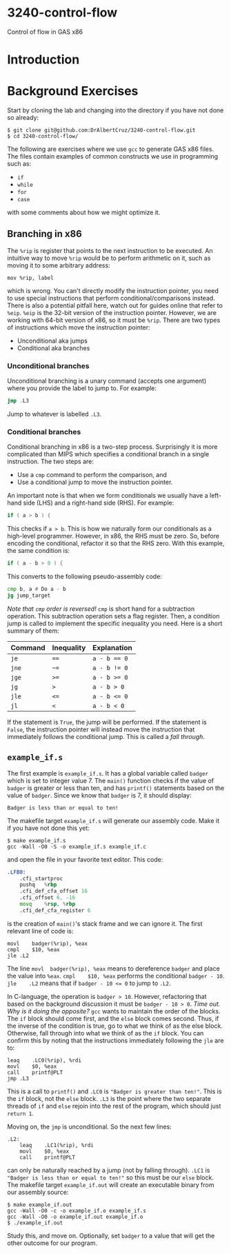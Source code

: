 # 3240-control-flow
Control of flow in GAS x86

# Introduction

# Background Exercises

Start by cloning the lab and changing into the directory if you have not done
so already:

```shell
$ git clone git@github.com:DrAlbertCruz/3240-control-flow.git
$ cd 3240-control-flow/
```

The following are exercises where we use `gcc` to generate GAS x86 files. The
files contain examples of common constructs we use in programming such as:

* `if`
* `while`
* `for`
* `case`

with some comments about how we might optimize it.

## Branching in x86

The `%rip` is register that points to the next instruction to be executed. An
intuitive way to move `%rip` would be to perform arithmetic on it, such as
moving it to some arbitrary address:

```x86
mov %rip, label
```

which is wrong. You can't directly modify the instruction pointer, you need to
use special instructions that perform conditional/comparisons instead. There
is also a potential pitfall here, watch out for guides online that refer to
`%eip`. `%eip` is the 32-bit version of the instruction pointer. However, we
are working with 64-bit version of x86, so it must be `%rip`. There are two
types of instructions which move the instruction pointer:

* Unconditional aka jumps
* Conditional aka branches

### Unconditional branches

Unconditional branching is a unary command (accepts one argument) where you
provide the label to jump to. For example:

```asm
jmp	.L3
```

Jump to whatever is labelled `.L3`.

### Conditional branches

Conditional branching in x86 is a two-step process. Surprisingly it is more
complicated than MIPS which specifies a conditional branch in a single
instruction. The two steps are:

* Use a `cmp` command to perform the comparison, and
* Use a conditional jump to move the instruction pointer.

An important note is that when we form conditionals we usually have a left-hand
side (LHS) and a right-hand side (RHS). For example:

```c
if ( a > b ) {
```

This checks if `a > b`. This is how we naturally form our conditionals as a
high-level programmer. However, in x86, the RHS must be zero. So, before
encoding the conditional, refactor it so that the RHS zero. With this example,
the same condition is:

```c
if ( a - b > 0 ) {
```

This converts to the following pseudo-assembly code:

```asm
cmp b, a # Do a - b
jg jump_target
```
*Note that `cmp` order is reversed!* `cmp` is short hand for a subtraction operation. This subtraction operation sets a flag register. Then, a condition jump is called to implement
the specific inequality you need. Here is a short summary of them:

| Command  | Inequality | Explanation |
| ------------- | ------------- | ------------- |
| `je`  | `==` | `a - b == 0` |
| `jne`  | `~=` | `a - b != 0` |
| `jge`  | `>=` | `a - b >= 0` |
| `jg`  | `>` | `a - b > 0` |
| `jle`  | `<=` | `a - b <= 0` |
| `jl`  | `<` | `a - b < 0` |

If the statement is `True`, the jump will be performed. If the statement is
`False`, the instruction pointer will instead move the instruction that
immediately follows the conditional jump. This is called a *fall through*.

## `example_if.s`

The first example is `example_if.s`. It has a global variable called `badger`
which is set to integer value 7. The `main()` function checks if the value of
`badger` is greater or less than ten, and has `printf()` statements based on
the value of `badger`. Since we know that `badger` is 7, it should display:

```shell
Badger is less than or equal to ten!
```

The makefile target `example_if.s` will generate our assembly code. Make it if
you have not done this yet:

```shell
$ make example_if.s
gcc -Wall -O0 -S -o example_if.s example_if.c
```

and open the file in your favorite text editor. This code:

```asm
.LFB0:
	.cfi_startproc
	pushq	%rbp
	.cfi_def_cfa_offset 16
	.cfi_offset 6, -16
	movq	%rsp, %rbp
	.cfi_def_cfa_register 6
```

is the creation of `main()`'s stack frame and we can ignore it. The first
relevant line of code is:

```assembly
movl	badger(%rip), %eax
cmpl	$10, %eax
jle	.L2
```

The line `movl	badger(%rip), %eax` means to dereference `badger` and place the
value into `%eax`. `cmpl	$10, %eax` performs the conditional `badger - 10`.
`jle	.L2` means that if `badger - 10 <= 0` to jump to `.L2`.

In C-language, the operation is `badger > 10`. However, refactoring that based
on the background discussion it must be `badger - 10 > 0`. *Time out. Why is it
doing the opposite?* `gcc` wants to maintain the order of the blocks. The `if`
block should come first, and the `else` block comes second. Thus, if the inverse
of the condition is true, go to what we think of as the else block. Otherwise,
fall through into what we think of as the `if` block. You can confirm this by
noting that the instructions immediately following the `jle` are to:

```assembly
leaq	.LC0(%rip), %rdi
movl	$0, %eax
call	printf@PLT
jmp	.L3
```

This is a call to `printf()` and `.LC0` is `"Badger is greater than ten!"`.
This is the `if` block, not the `else` block. `.L3` is the point where the two
separate threads of `if` and `else` rejoin into the rest of the program, which
should just `return 1`.

Moving on, the `jmp` is unconditional. So the next few lines:

```assembly
.L2:
	leaq	.LC1(%rip), %rdi
	movl	$0, %eax
	call	printf@PLT
```

can only be naturally reached by a jump (not by falling through). `.LC1` is
`"Badger is less than or equal to ten!"` so this must be our `else` block. The
makefile target `example_if.out` will create an executable binary from our
assembly source:

```shell
$ make example_if.out
gcc -Wall -O0 -c -o example_if.o example_if.s
gcc -Wall -O0 -o example_if.out example_if.o
$ ./example_if.out
```

Study this, and move on. Optionally, set `badger` to a value that will get
the other outcome for our program.
